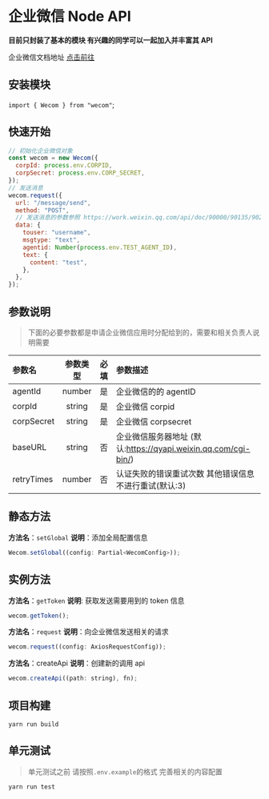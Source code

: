 # 企业微信 Node API

**目前只封装了基本的模块 有兴趣的同学可以一起加入并丰富其 API**

企业微信文档地址 [点击前往](https://work.weixin.qq.com/api/doc/90000/90135/90236)

## 安装模块

`import { Wecom } from "wecom"`;

## 快速开始

```javascript
// 初始化企业微信对象
const wecom = new Wecom({
  corpId: process.env.CORPID,
  corpSecret: process.env.CORP_SECRET,
});
// 发送消息
wecom.request({
  url: "/message/send",
  method: "POST",
  // 发送消息的参数参照 https://work.weixin.qq.com/api/doc/90000/90135/90236
  data: {
    touser: "username",
    msgtype: "text",
    agentid: Number(process.env.TEST_AGENT_ID),
    text: {
      content: "test",
    },
  },
});
```

## 参数说明

> 下面的必要参数都是申请企业微信应用时分配给到的，需要和相关负责人说明需要

| 参数名     | 参数类型 | 必填 | 参数描述                                                       |
| :--------- | :------: | :--: | :------------------------------------------------------------- |
| agentId    |  number  |  是  | 企业微信的的 agentID                                           |
| corpId     |  string  |  是  | 企业微信 corpid                                                |
| corpSecret |  string  |  是  | 企业微信 corpsecret                                            |
| baseURL    |  string  |  否  | 企业微信服务器地址 (默认:https://qyapi.weixin.qq.com/cgi-bin/) |
| retryTimes |  number  |  否  | 认证失败的错误重试次数 其他错误信息不进行重试(默认:3)          |

## 静态方法

**方法名**：`setGlobal`
**说明**：添加全局配置信息

```javascript
Wecom.setGlobal((config: Partial<WecomConfig>));
```

## 实例方法

**方法名**：`getToken`
**说明**: 获取发送需要用到的 token 信息

```javascript
wecom.getToken();
```

**方法名**：`request`
**说明**：向企业微信发送相关的请求

```javascript
wecom.request((config: AxiosRequestConfig));
```

**方法名**：createApi
**说明**：创建新的调用 api

```javascript
wecom.createApi((path: string), fn);
```

## 项目构建

```shell
yarn run build
```

## 单元测试

> 单元测试之前 请按照`.env.example`的格式 完善相关的内容配置

```shell
yarn run test
```
